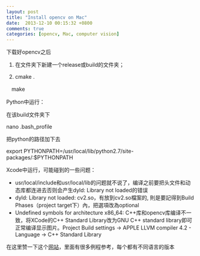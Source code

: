 ```yaml
---
layout: post
title: "Install opencv on Mac"
date:  2013-12-10 00:15:32 +0800
comments: true
categories: [opencv, Mac, computer vision]
---
```

下载好opencv之后

1. 在文件夹下新建一个release或build的文件夹；

2. cmake .

　make

Python中运行：

在该build文件夹下

nano .bash_profile

把python的路径加下去

export PYTHONPATH=/usr/local/lib/python2.7/site-packages/:$PYTHONPATH
 
Xcode中运行，可能碰到的一些问题：

* usr/local/include和usr/local/lib的问题就不说了，编译之前要把头文件和动态库都连进去否则会产生dyld: Library not loaded的错误
* dyld: Library not loaded: cv2.so，有放到cv2.so檔案的, 則是要記得到Build Phases（project target下）內，把選項改為optional
* Undefined symbols for architecture x86_64: 
C++库和opencv库编译不一致，将XCode的C++ Standard Library改为GNU C++ standard library即可正常编译显示图片。Project Build settings -> APPLE LLVM compiler 4.2 - Language -> C++ Standard Library

在这里赞一下这个[网站](http://wiki.opencv.org.cn/index.php/%E9%A6%96%E9%A1%B5)，里面有很多例程参考，每个都有不同语言的版本



